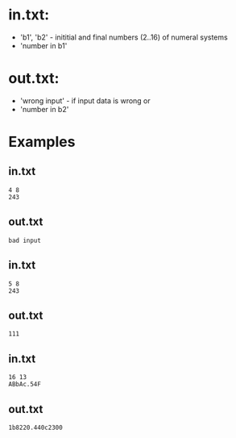 # in.txt:
* 'b1', 'b2' - inititial and final numbers (2..16) of numeral systems
* 'number in b1'
# out.txt:
* 'wrong input' - if input data is wrong
    or
* 'number in b2'

# Examples
## in.txt
    4 8
    243

## out.txt
    bad input
    
## in.txt
    5 8
    243

## out.txt
    111

## in.txt
    16 13
    ABbAc.54F

## out.txt
    1b8220.440c2300
    
